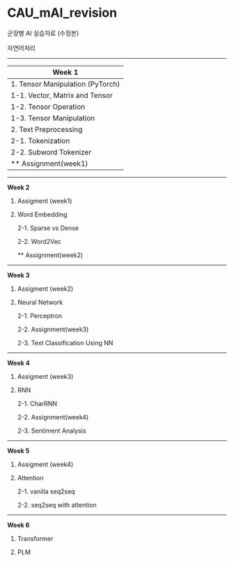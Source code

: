 # CAU_mAI_revision

군장병 AI 실습자료 (수정본)

자연어처리


-----------------------------------------------------
| **Week 1**                      |
|---------------------------------|
| 1. Tensor Manipulation (PyTorch)|
| 1-1. Vector, Matrix and Tensor  |
| 1-2. Tensor Operation           |
| 1-3. Tensor Manipulation        | 
| 2. Text Preprocessing           |  
| 2-1. Tokenization               |
| 2-2. Subword Tokenizer          |
| ** Assignment(week1)            |
-----------------------------------------------------
**Week 2**
1. Assigment (week1)
  
2. Word Embedding

   2-1. Sparse vs Dense
  
   2-2. Word2Vec
  
   ** Assignment(week2)
-----------------------------------------------------
**Week 3**
1. Assigment (week2)
  
2. Neural Network

   2-1. Perceptron
  
   2-2. Assignment(week3)
  
   2-3. Text Classification Using NN
-----------------------------------------------------
**Week 4**
1. Assigment (week3)
  
2. RNN

   2-1. CharRNN
  
   2-2. Assignment(week4)
  
   2-3. Sentiment Analysis
-----------------------------------------------------
**Week 5**
1. Assigment (week4)
  
2. Attention

   2-1. vanilla seq2seq
  
   2-2. seq2seq with attention
-----------------------------------------------------
**Week 6**
1. Transformer
  
2. PLM
